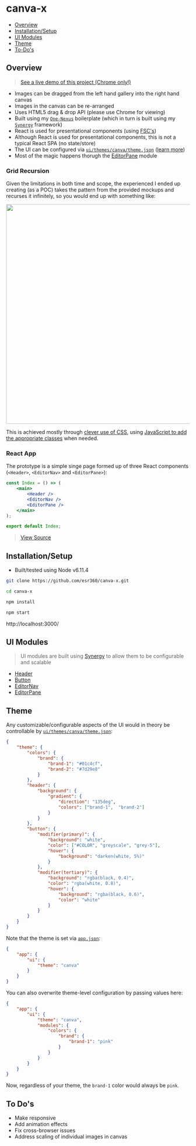 # canva-x

* [Overview](#overview)
* [Installation/Setup](#installation-setup)
* [UI Modules](#ui-modules)
* [Theme](#theme)
* [To-Do's](#to-dos)

## Overview

> [See a live demo of this project (Chrome only!)](http://edmundreed.com/canva)

* Images can be dragged from the left hand gallery into the right hand canvas
* Images in the canvas can be re-arranged
* Uses HTML5 drag & drop API (please use Chrome for viewing)
* Built using my [`One-Nexus`](https://github.com/esr360/One-Nexus) boilerplate (which in turn is built using my [`Synergy`](https://github.com/esr360/Synergy) framework)
* React is used for presentational components (using [FSC's](https://javascriptplayground.com/functional-stateless-components-react/))
* Although React is used for presentational components, this is not a typical React SPA (no state/store)
* The UI can be configured via [`ui/themes/canva/theme.json`](https://github.com/esr360/canva-x/blob/master/src/ui/themes/canva/theme.json) ([learn more](#theme))
* Most of the magic happens thorugh the [EditorPane](https://github.com/esr360/canva-x/tree/master/src/ui/modules/objects/editorPane) module

### Grid Recursion

Given the limitations in both time and scope, the experienced I ended up creating (as a POC) takes the pattern from the provided mockups and recurses it infinitely, so you would end up with something like:

<img src="http://edmundreed.com/canva/assets/images/infinite.png" width="600px">

This is achieved mostly through [clever use of CSS](https://github.com/esr360/canva-x/blob/master/src/ui/modules/objects/editorPane/editorPane.scss#L35), using [JavaScript to add the appropriate classes](https://github.com/esr360/canva-x/blob/master/src/ui/modules/objects/editorPane/editorPane.js#L42) when needed.

### React App

The prototype is a simple singe page formed up of three React components (`<Header>`, `<EditorNav>` and `<EditorPane>`):

```jsx
const Index = () => (
    <main>
        <Header />
        <EditorNav />
        <EditorPane />
    </main>
);

export default Index;
```

> [View Source](https://github.com/esr360/canva-x/blob/master/src/views/pages/index.jsx)

## Installation/Setup

* Built/tested using Node v6.11.4 

```bash
git clone https://github.com/esr360/canva-x.git
```

```bash
cd canva-x
```

```bash
npm install
```

```bash
npm start
```

http://localhost:3000/

## UI Modules

> UI modules are built using [Synergy](https://github.com/esr360/Synergy) to allow them to be configurable and scalable

* [Header](https://github.com/esr360/canva-x/tree/master/src/ui/modules/objects/header)
* [Button](https://github.com/esr360/canva-x/tree/master/src/ui/modules/elements/button)
* [EditorNav](https://github.com/esr360/canva-x/tree/master/src/ui/modules/objects/editorNav)
* [EditorPane](https://github.com/esr360/canva-x/tree/master/src/ui/modules/objects/editorPane)

## Theme

Any customizable/configurable aspects of the UI would in theory be controllable by [`ui/themes/canva/theme.json`](https://github.com/esr360/canva-x/blob/master/src/ui/themes/canva/theme.json):

```json
{
    "theme": {
        "colors": {
            "brand": {
                "brand-1": "#01c4cf",
                "brand-2": "#7d29e8"
            }
        },
        "header": {
            "background": {
                "gradient": {
                    "direction": "135deg",
                    "colors": ["brand-1",  "brand-2"]
                }
            }
        },
        "button": {
            "modifier(primary)": {
                "background": "white",
                "color": ["#COLOR", "greyscale", "grey-5"],
                "hover": {
                    "background": "darken(white, 5%)"
                }
            },
            "modifier(tertiary)": {
                "background": "rgba(black, 0.4)",
                "color": "rgba(white, 0.8)",
                "hover": {
                    "background": "rgba(black, 0.6)",
                    "color": "white"
                }
            }
        }
    }
}
```

Note that the theme is set via [`app.json`](https://github.com/esr360/canva-x/blob/master/src/app.json):

```json
{
    "app": {
        "ui": {
            "theme": "canva"
        }
    }
}
```

You can also overwrite theme-level configuration by passing values here:

```json
{
    "app": {
        "ui": {
            "theme": "canva",
            "modules": {
                "colors": {
                    "brand": {
                        "brand-1": "pink"
                    }
                }
            }
        }
    }
}
```

Now, regardless of your theme, the `brand-1` color would always be `pink`.

## To Do's

* Make responsive
* Add animation effects
* Fix cross-browser issues
* Address scaling of individual images in canvas